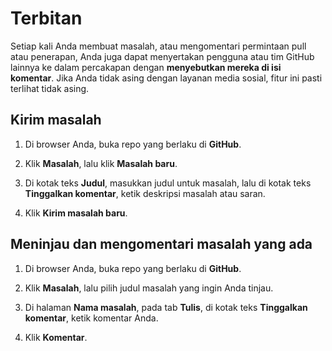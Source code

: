 # Terbitan

Setiap kali Anda membuat masalah, atau mengomentari permintaan pull atau penerapan, Anda juga dapat menyertakan pengguna atau tim GitHub lainnya ke dalam percakapan dengan **menyebutkan mereka di isi komentar**. Jika Anda tidak asing dengan layanan media sosial, fitur ini pasti terlihat tidak asing.

## Kirim masalah

1.  Di browser Anda, buka repo yang berlaku di **GitHub**.

2.  Klik **Masalah**, lalu klik **Masalah baru**.

3.  Di kotak teks **Judul**, masukkan judul untuk masalah, lalu di kotak teks **Tinggalkan komentar**, ketik deskripsi masalah atau saran.

4.  Klik **Kirim masalah baru**.

## Meninjau dan mengomentari masalah yang ada

1.  Di browser Anda, buka repo yang berlaku di **GitHub**.

2.  Klik **Masalah**, lalu pilih judul masalah yang ingin Anda tinjau.

3.  Di halaman **Nama masalah**, pada tab **Tulis**, di kotak teks **Tinggalkan komentar**, ketik komentar Anda.

4.  Klik **Komentar**.
